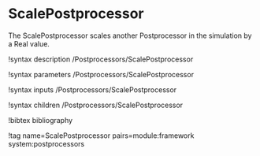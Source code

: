 # ScalePostprocessor

The ScalePostprocessor scales another Postprocessor in the simulation by a Real value.

!syntax description /Postprocessors/ScalePostprocessor

!syntax parameters /Postprocessors/ScalePostprocessor

!syntax inputs /Postprocessors/ScalePostprocessor

!syntax children /Postprocessors/ScalePostprocessor

!bibtex bibliography

!tag name=ScalePostprocessor pairs=module:framework system:postprocessors
